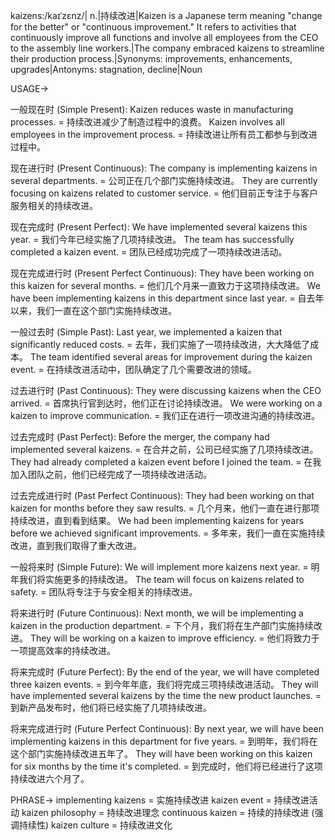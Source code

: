 kaizens:/kaɪˈzɛnz/| n.|持续改进|Kaizen is a Japanese term meaning "change for the better" or "continuous improvement."  It refers to activities that continuously improve all functions and involve all employees from the CEO to the assembly line workers.|The company embraced kaizens to streamline their production process.|Synonyms: improvements, enhancements, upgrades|Antonyms: stagnation, decline|Noun

USAGE->

一般现在时 (Simple Present):
Kaizen reduces waste in manufacturing processes. = 持续改进减少了制造过程中的浪费。
Kaizen involves all employees in the improvement process. = 持续改进让所有员工都参与到改进过程中。

现在进行时 (Present Continuous):
The company is implementing kaizens in several departments. = 公司正在几个部门实施持续改进。
They are currently focusing on kaizens related to customer service. = 他们目前正专注于与客户服务相关的持续改进。

现在完成时 (Present Perfect):
We have implemented several kaizens this year. = 我们今年已经实施了几项持续改进。
The team has successfully completed a kaizen event. = 团队已经成功完成了一项持续改进活动。

现在完成进行时 (Present Perfect Continuous):
They have been working on this kaizen for several months. = 他们几个月来一直致力于这项持续改进。
We have been implementing kaizens in this department since last year. = 自去年以来，我们一直在这个部门实施持续改进。

一般过去时 (Simple Past):
Last year, we implemented a kaizen that significantly reduced costs. = 去年，我们实施了一项持续改进，大大降低了成本。
The team identified several areas for improvement during the kaizen event. = 在持续改进活动中，团队确定了几个需要改进的领域。


过去进行时 (Past Continuous):
They were discussing kaizens when the CEO arrived. = 首席执行官到达时，他们正在讨论持续改进。
We were working on a kaizen to improve communication. = 我们正在进行一项改进沟通的持续改进。

过去完成时 (Past Perfect):
Before the merger, the company had implemented several kaizens. = 在合并之前，公司已经实施了几项持续改进。
They had already completed a kaizen event before I joined the team. = 在我加入团队之前，他们已经完成了一项持续改进活动。

过去完成进行时 (Past Perfect Continuous):
They had been working on that kaizen for months before they saw results. = 几个月来，他们一直在进行那项持续改进，直到看到结果。
We had been implementing kaizens for years before we achieved significant improvements. = 多年来，我们一直在实施持续改进，直到我们取得了重大改进。

一般将来时 (Simple Future):
We will implement more kaizens next year. = 明年我们将实施更多的持续改进。
The team will focus on kaizens related to safety. = 团队将专注于与安全相关的持续改进。

将来进行时 (Future Continuous):
Next month, we will be implementing a kaizen in the production department. = 下个月，我们将在生产部门实施持续改进。
They will be working on a kaizen to improve efficiency. = 他们将致力于一项提高效率的持续改进。

将来完成时 (Future Perfect):
By the end of the year, we will have completed three kaizen events. = 到今年年底，我们将完成三项持续改进活动。
They will have implemented several kaizens by the time the new product launches. = 到新产品发布时，他们将已经实施了几项持续改进。

将来完成进行时 (Future Perfect Continuous):
By next year, we will have been implementing kaizens in this department for five years. = 到明年，我们将在这个部门实施持续改进五年了。
They will have been working on this kaizen for six months by the time it's completed. = 到完成时，他们将已经进行了这项持续改进六个月了。


PHRASE->
implementing kaizens = 实施持续改进
kaizen event = 持续改进活动
kaizen philosophy = 持续改进理念
continuous kaizen = 持续的持续改进 (强调持续性)
kaizen culture = 持续改进文化


